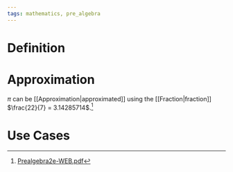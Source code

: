 ```yaml
---
tags: mathematics, pre_algebra
---
```


# Definition

# Approximation

$\pi$ can be [[Approximation|approximated]] using the [[Fraction|fraction]] $\frac{22}{7} = 3.14285714$.[^1]

# Use Cases


[^1]: [Prealgebra2e-WEB.pdf](zotero://open-pdf/library/items/W4QW2QZI?page=462)